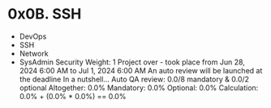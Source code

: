 # 0x0B. SSH
- DevOps
- SSH
- Network
- SysAdmin
Security
 Weight: 1
 Project over - took place from Jun 28, 2024 6:00 AM to Jul 1, 2024 6:00 AM
 An auto review will be launched at the deadline
In a nutshell…
Auto QA review: 0.0/8 mandatory & 0.0/2 optional
Altogether:  0.0%
Mandatory: 0.0%
Optional: 0.0%
Calculation:  0.0% + (0.0% * 0.0%)  == 0.0%